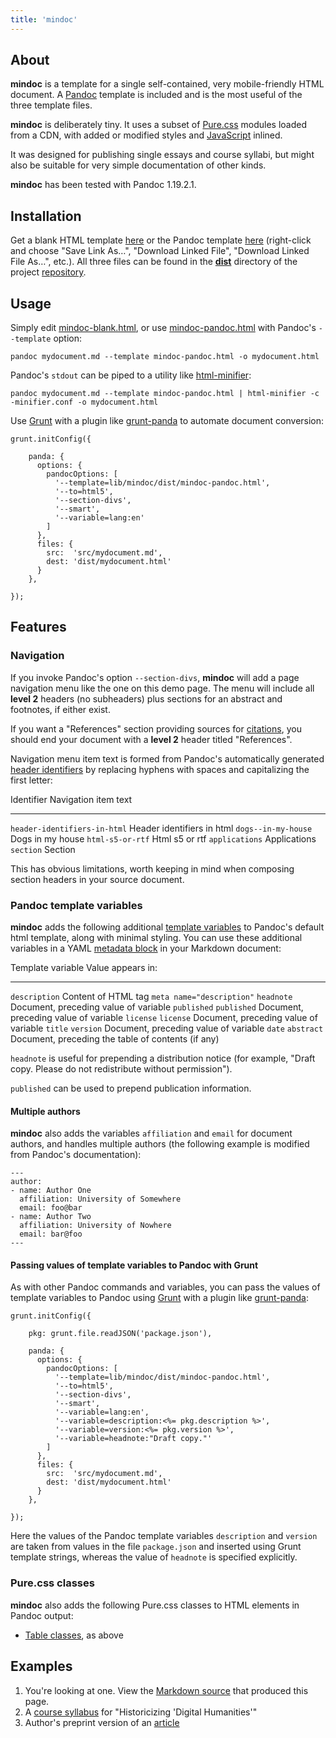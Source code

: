 ```yaml
---
title: 'mindoc'
---
```


## About

**mindoc** is a template for a single self-contained, very mobile-friendly
HTML document. A [Pandoc] template is included and is the most
useful of the three template files.

**mindoc** is deliberately tiny. It uses a subset of [Pure.css] modules loaded
from a CDN, with added or modified styles and [JavaScript] inlined.

It was designed for publishing single essays and course syllabi, but
might also be suitable for very simple documentation of other kinds.

**mindoc** has been tested with Pandoc 1.19.2.1.


## Installation

Get a blank HTML template [here][mindoc-download-html-blank] or the Pandoc
template [here][mindoc-download-pandoc] (right-click and choose "Save Link As…",
"Download Linked File", "Download Linked File As…", etc.). All three files can be found in the **[dist][mindoc-repo-dist]** directory of the project
[repository][mindoc-repo].


## Usage

Simply edit [mindoc-blank.html][mindoc-download-html-blank], or use
[mindoc-pandoc.html][mindoc-download-pandoc] with Pandoc's
`--template` option:

    pandoc mydocument.md --template mindoc-pandoc.html -o mydocument.html

Pandoc's `stdout` can be piped to a utility like [html-minifier]:

    pandoc mydocument.md --template mindoc-pandoc.html | html-minifier -c -minifier.conf -o mydocument.html

Use [Grunt] with a plugin like [grunt-panda] to automate document conversion:

    grunt.initConfig({

        panda: {
          options: {
            pandocOptions: [
              '--template=lib/mindoc/dist/mindoc-pandoc.html',
              '--to=html5',
              '--section-divs',
              '--smart',
              '--variable=lang:en'
            ]
          },
          files: {
            src:  'src/mydocument.md',
            dest: 'dist/mydocument.html'
          }
        },

    });


## Features

### Navigation

If you invoke Pandoc's option `--section-divs`, **mindoc** will add a
page navigation menu like the one on this demo page. The menu will
include all **level 2** headers (no subheaders) plus sections for an
abstract and footnotes, if either exist.

If you want a "References" section providing sources for [citations],
you should end your document with a **level 2** header titled
"References".

Navigation menu item text is formed from Pandoc's automatically
generated [header identifiers] by replacing hyphens with spaces and
capitalizing the first letter:

  Identifier                     Navigation item text
  ------------------------------ ----------------------------
  `header-identifiers-in-html`   Header identifiers in html
  `dogs--in-my-house`            Dogs in my house
  `html-s5-or-rtf`               Html s5 or rtf
  `applications`                 Applications
  `section`                      Section

This has obvious limitations, worth keeping in mind when composing
section headers in your source document.


### Pandoc template variables

**mindoc** adds the following additional [template variables] to Pandoc's
default html template, along with minimal styling. You can use these
additional variables in a YAML [metadata block] in your Markdown document:

  Template variable              Value appears in:
  ------------------------------ ---------------------------------------------
  `description`                  Content of HTML tag `meta name="description"`
  `headnote`                     Document, preceding value of variable `published`
  `published`                    Document, preceding value of variable `license`
  `license`                      Document, preceding value of variable `title`
  `version`                      Document, preceding value of variable `date`
  `abstract`                     Document, preceding the table of contents (if any)

`headnote` is useful for prepending a distribution notice (for example, "Draft
copy. Please do not redistribute without permission").

`published` can be used to prepend publication information.

#### Multiple authors

**mindoc** also adds the variables `affiliation` and `email` for document
authors, and handles multiple authors (the following example is modified from
Pandoc's documentation):

    ---
    author:
    - name: Author One
      affiliation: University of Somewhere
      email: foo@bar
    - name: Author Two
      affiliation: University of Nowhere
      email: bar@foo
    ---

#### Passing values of template variables to Pandoc with Grunt

As with other Pandoc commands and variables, you can pass the values of
template variables to Pandoc using [Grunt] with a plugin like [grunt-panda]:

    grunt.initConfig({

        pkg: grunt.file.readJSON('package.json'),

        panda: {
          options: {
            pandocOptions: [
              '--template=lib/mindoc/dist/mindoc-pandoc.html',
              '--to=html5',
              '--section-divs',
              '--smart',
              '--variable=lang:en',
              '--variable=description:<%= pkg.description %>',
              '--variable=version:<%= pkg.version %>',
              '--variable=headnote:"Draft copy."'
            ]
          },
          files: {
            src:  'src/mydocument.md',
            dest: 'dist/mydocument.html'
          }
        },

    });

Here the values of the Pandoc template variables `description` and `version`
are taken from values in the file `package.json` and inserted using Grunt
template strings, whereas the value of `headnote` is specified explicitly.


### Pure.css classes

**mindoc** also adds the following Pure.css classes to HTML elements in
Pandoc output:

* [Table classes], as above


## Examples

1. You're looking at one. View the [Markdown source][this-src] that produced this page.
2. A [course syllabus] for "Historicizing 'Digital Humanities'"
3. Author's preprint version of an [article]



[this-src]:                   https://raw.githubusercontent.com/bitfragment/mindoc/master/src/mindoc.md
[JavaScript]:                 https://bitfragment.github.io/mindoc/docs/mindoc.html
[course syllabus]:            http://bitfragment.net/dhhist/
[article]:                    http://bitfragment.net/files/multilingualism.html

[mindoc-site]:                https://bitfragment.github.io/mindoc
[mindoc-repo]:                https://github.com/bitfragment/mindoc
[mindoc-repo-dist]:           https://github.com/bitfragment/mindoc/tree/master/dist
[mindoc-download-html]:       https://raw.githubusercontent.com/bitfragment/mindoc/master/dist/mindoc.html
[mindoc-download-html-blank]: https://raw.githubusercontent.com/bitfragment/mindoc/master/dist/mindoc-blank.html
[mindoc-download-pandoc]:     https://raw.githubusercontent.com/bitfragment/mindoc/master/dist/mindoc-pandoc.html

[Pure.css]:               https://github.com/yahoo/pure/
[Table classes]:          http://purecss.io/tables/

[Pandoc]:                 http://pandoc.org/
[header identifiers]:     http://pandoc.org/README.html#header-identifiers
[template variables]:     http://pandoc.org/README.html#templates
[metadata block]:         http://pandoc.org/README.html#metadata-blocks
[citations]:              http://pandoc.org/README.html#citations

[html-minifier]:          https://github.com/kangax/html-minifier

[Grunt]:                  http://gruntjs.com/
[grunt-panda]:            https://github.com/gmp26/grunt-panda
